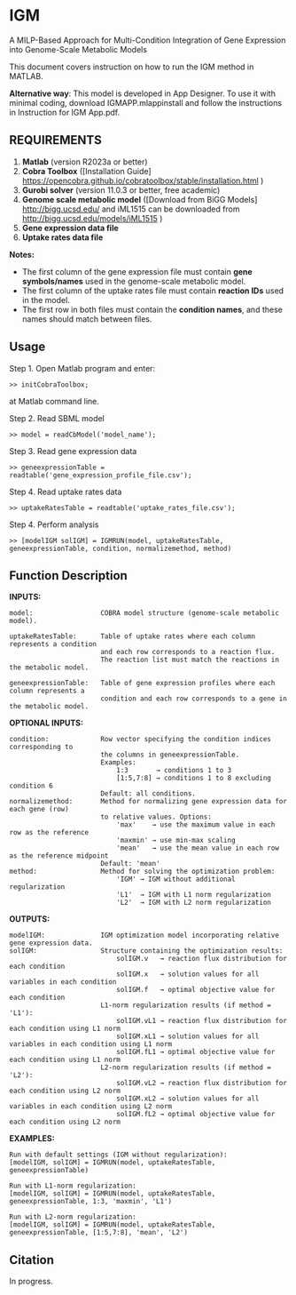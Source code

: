 # IGM
A MILP-Based Approach for Multi-Condition Integration of Gene Expression into Genome-Scale Metabolic Models

This document covers instruction on how to run the IGM method in MATLAB.

**Alternative way**: This model is developed in App Designer. To use it with minimal coding, download IGMAPP.mlappinstall and follow the instructions in Instruction for IGM App.pdf.

## REQUIREMENTS ##
1. **Matlab** (version R2023a or better)
2. **Cobra Toolbox** ([Installation Guide] https://opencobra.github.io/cobratoolbox/stable/installation.html )
2. **Gurobi solver** (version 11.0.3 or better, free academic)
3. **Genome scale metabolic model** ([Download from BiGG Models] http://bigg.ucsd.edu/ and iML1515 can be downloaded from http://bigg.ucsd.edu/models/iML1515 )
4. **Gene expression data file**
5. **Uptake rates data file**

**Notes:**  
- The first column of the gene expression file must contain **gene symbols/names** used in the genome-scale metabolic model.  
- The first column of the uptake rates file must contain **reaction IDs** used in the model.  
- The first row in both files must contain the **condition names**, and these names should match between files.  

## Usage ##
Step 1. Open Matlab program and enter:

    >> initCobraToolbox;

at Matlab command line.

Step 2. Read SBML model

    >> model = readCbModel('model_name');

Step 3. Read gene expression data

    >> geneexpressionTable = readtable('gene_expression_profile_file.csv');

Step 4. Read uptake rates data

    >> uptakeRatesTable = readtable('uptake_rates_file.csv');

Step 4. Perform analysis

    >> [modelIGM solIGM] = IGMRUN(model, uptakeRatesTable, geneexpressionTable, condition, normalizemethod, method)

## Function Description ##
 **INPUTS:**
 
    model:                 COBRA model structure (genome-scale metabolic model).

    uptakeRatesTable:      Table of uptake rates where each column represents a condition 
                           and each row corresponds to a reaction flux.
                           The reaction list must match the reactions in the metabolic model.

    geneexpressionTable:   Table of gene expression profiles where each column represents a 
                           condition and each row corresponds to a gene in the metabolic model.

 **OPTIONAL INPUTS:**
 
    condition:             Row vector specifying the condition indices corresponding to 
                           the columns in geneexpressionTable.
                           Examples:
                               1:3       → conditions 1 to 3
                               [1:5,7:8] → conditions 1 to 8 excluding condition 6
                           Default: all conditions.
    normalizemethod:       Method for normalizing gene expression data for each gene (row) 
                           to relative values. Options:
                               'max'    → use the maximum value in each row as the reference
                               'maxmin' → use min-max scaling
                               'mean'   → use the mean value in each row as the reference midpoint
                           Default: 'mean'
    method:                Method for solving the optimization problem:
                               'IGM' → IGM without additional regularization
                               'L1'  → IGM with L1 norm regularization
                               'L2'  → IGM with L2 norm regularization

 **OUTPUTS:**
 
    modelIGM:              IGM optimization model incorporating relative gene expression data.
    solIGM:                Structure containing the optimization results:
                               solIGM.v   → reaction flux distribution for each condition
                               solIGM.x   → solution values for all variables in each condition
                               solIGM.f   → optimal objective value for each condition
                           L1-norm regularization results (if method = 'L1'):
                               solIGM.vL1 → reaction flux distribution for each condition using L1 norm
                               solIGM.xL1 → solution values for all variables in each condition using L1 norm
                               solIGM.fL1 → optimal objective value for each condition using L1 norm
                           L2-norm regularization results (if method = 'L2'):
                               solIGM.vL2 → reaction flux distribution for each condition using L2 norm
                               solIGM.xL2 → solution values for all variables in each condition using L2 norm
                               solIGM.fL2 → optimal objective value for each condition using L2 norm

 **EXAMPLES:**
 
    Run with default settings (IGM without regularization):
    [modelIGM, solIGM] = IGMRUN(model, uptakeRatesTable, geneexpressionTable)

    Run with L1-norm regularization:
    [modelIGM, solIGM] = IGMRUN(model, uptakeRatesTable, geneexpressionTable, 1:3, 'maxmin', 'L1')

    Run with L2-norm regularization:
    [modelIGM, solIGM] = IGMRUN(model, uptakeRatesTable, geneexpressionTable, [1:5,7:8], 'mean', 'L2')

## Citation ##
In progress.


